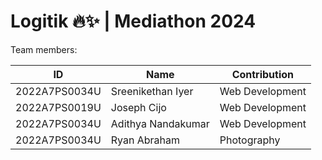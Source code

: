# Logitik 🔥✨ | Mediathon 2024

Team members:

| ID | Name | Contribution |
| --- | --- | --- |
| 2022A7PS0034U | Sreenikethan Iyer  | Web Development |
| 2022A7PS0019U | Joseph Cijo        | Web Development |
| 2022A7PS0034U | Adithya Nandakumar | Web Development |
| 2022A7PS0034U | Ryan Abraham       | Photography |